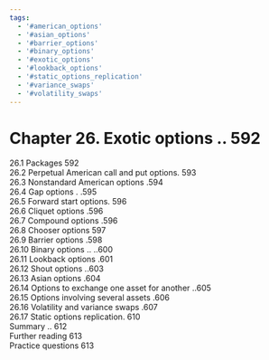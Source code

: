 ```yaml
---
tags:
  - '#american_options'
  - '#asian_options'
  - '#barrier_options'
  - '#binary_options'
  - '#exotic_options'
  - '#lookback_options'
  - '#static_options_replication'
  - '#variance_swaps'
  - '#volatility_swaps'
---
```

# Chapter 26. Exotic options .. 592  

26.1 Packages 592   
26.2 Perpetual American call and put options. 593   
26.3 Nonstandard American options .594   
26.4 Gap options . .595   
26.5 Forward start options. 596   
26.6 Cliquet options .596   
26.7 Compound options .596   
26.8 Chooser options 597   
26.9 Barrier options .598   
26.10 Binary options .. ..600   
26.11 Lookback options .601   
26.12 Shout options ..603   
26.13 Asian options .604   
26.14 Options to exchange one asset for another ..605   
26.15 Options involving several assets .606   
26.16 Volatility and variance swaps .607   
26.17 Static options replication. 610   
Summary .. 612   
Further reading 613   
Practice questions 613  
